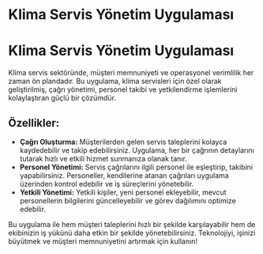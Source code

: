<body>
    <h1>Klima Servis Yönetim Uygulaması</h1>
    <h1>Klima Servis Yönetim Uygulaması</h1>
    <p>Klima servis sektöründe, müşteri memnuniyeti ve operasyonel verimlilik her zaman ön plandadır. Bu uygulama, klima servisleri için özel olarak geliştirilmiş, çağrı yönetimi, personel takibi ve yetkilendirme işlemlerini kolaylaştıran güçlü bir çözümdür.</p>
<h2>Özellikler:</h2>
    <ul>
        <li><strong>Çağrı Oluşturma:</strong> Müşterilerden gelen servis taleplerini kolayca kaydedebilir ve takip edebilirsiniz. Uygulama, her bir çağrının detaylarını tutarak hızlı ve etkili hizmet sunmanıza olanak tanır.</li>
        <li><strong>Personel Yönetimi:</strong> Servis çağrılarını ilgili personel ile eşleştirip, takibini yapabilirsiniz. Personeller, kendilerine atanan çağrıları uygulama üzerinden kontrol edebilir ve iş süreçlerini yönetebilir.</li>
        <li><strong>Yetkili Yönetimi:</strong> Yetkili kişiler, yeni personel ekleyebilir, mevcut personellerin bilgilerini güncelleyebilir ve görev dağılımını optimize edebilir.</li>
    </ul>
    
<p>Bu uygulama ile hem müşteri taleplerini hızlı bir şekilde karşılayabilir hem de ekibinizin iş yükünü daha etkin bir şekilde yönetebilirsiniz. Teknolojiyi, işinizi büyütmek ve müşteri memnuniyetini artırmak için kullanın!</p>

